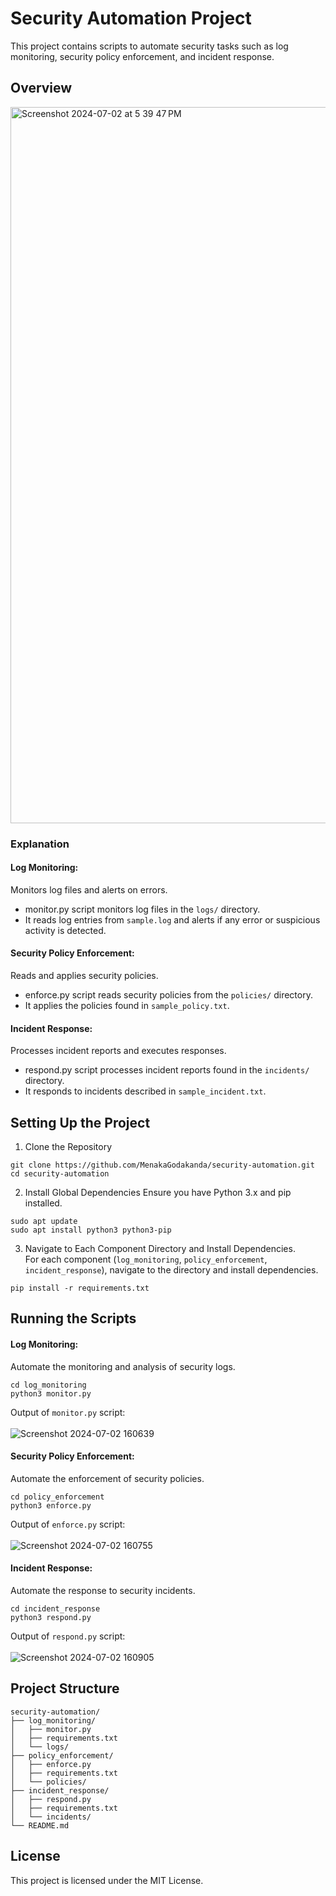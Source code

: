 # Security Automation Project

This project contains scripts to automate security tasks such as log monitoring, security policy enforcement, and incident response.

## Overview

<img width="1146" alt="Screenshot 2024-07-02 at 5 39 47 PM" src="https://github.com/MenakaGodakanda/security-automation/assets/156875412/27a2756f-d0b1-4107-a15a-7036336f5d8a">

### Explanation

#### Log Monitoring:
Monitors log files and alerts on errors.
- monitor.py script monitors log files in the `logs/` directory.
- It reads log entries from `sample.log` and alerts if any error or suspicious activity is detected.

#### Security Policy Enforcement:
Reads and applies security policies.
- enforce.py script reads security policies from the `policies/` directory.
- It applies the policies found in `sample_policy.txt`.

#### Incident Response:
Processes incident reports and executes responses.
- respond.py script processes incident reports found in the `incidents/` directory.
- It responds to incidents described in `sample_incident.txt`.

## Setting Up the Project

1. Clone the Repository
```
git clone https://github.com/MenakaGodakanda/security-automation.git
cd security-automation
```

2. Install Global Dependencies
Ensure you have Python 3.x and pip installed.
```
sudo apt update
sudo apt install python3 python3-pip
```

3. Navigate to Each Component Directory and Install Dependencies.<br>
For each component (`log_monitoring`, `policy_enforcement`, `incident_response`), navigate to the directory and install dependencies.
```
pip install -r requirements.txt
```

## Running the Scripts

#### Log Monitoring:
Automate the monitoring and analysis of security logs.
```
cd log_monitoring
python3 monitor.py
```

Output of `monitor.py` script:<br><br>
![Screenshot 2024-07-02 160639](https://github.com/MenakaGodakanda/security-automation/assets/156875412/e880ba27-0b76-4377-ad2d-c5fd092ae5a6)


#### Security Policy Enforcement:
Automate the enforcement of security policies.
```
cd policy_enforcement
python3 enforce.py
```

Output of `enforce.py` script:<br><br>
![Screenshot 2024-07-02 160755](https://github.com/MenakaGodakanda/security-automation/assets/156875412/f532ad41-4d30-4357-9362-9ff13b181016)


#### Incident Response:
Automate the response to security incidents.
```
cd incident_response
python3 respond.py
```

Output of `respond.py` script:<br><br>
![Screenshot 2024-07-02 160905](https://github.com/MenakaGodakanda/security-automation/assets/156875412/22e9463d-0424-4a03-aaa9-82b6b20a21dd)


## Project Structure
```
security-automation/
├── log_monitoring/
│   ├── monitor.py
│   ├── requirements.txt
│   └── logs/
├── policy_enforcement/
│   ├── enforce.py
│   ├── requirements.txt
│   └── policies/
├── incident_response/
│   ├── respond.py
│   ├── requirements.txt
│   └── incidents/
└── README.md
```

## License
This project is licensed under the MIT License.
